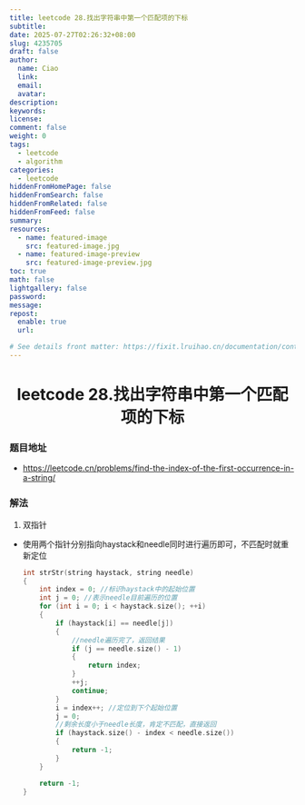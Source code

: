 ```yaml
---
title: leetcode 28.找出字符串中第一个匹配项的下标
subtitle:
date: 2025-07-27T02:26:32+08:00
slug: 4235705
draft: false
author:
  name: Ciao
  link:
  email:
  avatar:
description:
keywords:
license:
comment: false
weight: 0
tags:
  - leetcode
  - algorithm
categories:
  - leetcode
hiddenFromHomePage: false
hiddenFromSearch: false
hiddenFromRelated: false
hiddenFromFeed: false
summary:
resources:
  - name: featured-image
    src: featured-image.jpg
  - name: featured-image-preview
    src: featured-image-preview.jpg
toc: true
math: false
lightgallery: false
password:
message:
repost:
  enable: true
  url:

# See details front matter: https://fixit.lruihao.cn/documentation/content-management/introduction/#front-matter
---
```


<!--more-->

<h1 align="center">leetcode 28.找出字符串中第一个匹配项的下标</h1>

### 题目地址
  * https://leetcode.cn/problems/find-the-index-of-the-first-occurrence-in-a-string/

### 解法
  1. 双指针
  * 使用两个指针分别指向haystack和needle同时进行遍历即可，不匹配时就重新定位
    ```C++
    int strStr(string haystack, string needle) 
    {
        int index = 0; //标识haystack中的起始位置
        int j = 0; //表示needle目前遍历的位置
        for (int i = 0; i < haystack.size(); ++i)
        {
            if (haystack[i] == needle[j])
            {
                //needle遍历完了，返回结果
                if (j == needle.size() - 1)
                {
                    return index;
                }
                ++j;
                continue;
            }
            i = index++; //定位到下个起始位置
            j = 0;
            //剩余长度小于needle长度，肯定不匹配，直接返回
            if (haystack.size() - index < needle.size())
            {
                return -1;
            }
        }

        return -1;
    }
    ```
